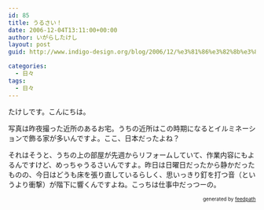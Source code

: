 ```yaml
---
id: 85
title: うるさい！
date: 2006-12-04T13:11:00+00:00
author: いがらしたけし
layout: post
guid: http://www.indigo-design.org/blog/2006/12/%e3%81%86%e3%82%8b%e3%81%95%e3%81%84%ef%bc%81/

categories:
  - 日々
tags:
  - 日々
---
```

たけしです。こんにちは。

写真は昨夜撮った近所のあるお宅。うちの近所はこの時期になるとイルミネーションで飾る家が多いんですよ。ここ、日本だったよね？

それはそうと、うちの上の部屋が先週からリフォームしていて、作業内容にもよるんですけど、めっちゃうるさいんですよ。昨日は日曜日だったから静かだったものの、今日はどうも床を張り直しているらしく、思いっきり釘を打つ音（というより衝撃）が階下に響くんですよね。こっちは仕事中だっつーの。

<div style="text-align: right;font-size: 10px">
  &nbsp;&nbsp;<span>generated by <a href="http://feedpath.jp">feedpath</a></span>
</div>
